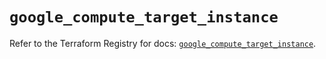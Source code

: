 # `google_compute_target_instance`

Refer to the Terraform Registry for docs: [`google_compute_target_instance`](https://registry.terraform.io/providers/hashicorp/google/6.4.0/docs/resources/compute_target_instance).
